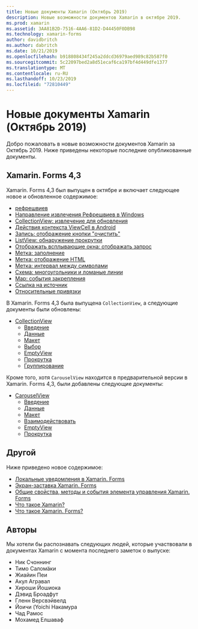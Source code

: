 ```yaml
---
title: Новые документы Xamarin (Октябрь 2019)
description: Новые возможности документов Xamarin в октябре 2019.
ms.prod: xamarin
ms.assetid: 3AA81B2D-7516-4AA6-81D2-D44450F0DB98
ms.technology: xamarin-forms
author: davidbritch
ms.author: dabritch
ms.date: 10/21/2019
ms.openlocfilehash: b918808434f245a2ddcd36979aed989c82b587f0
ms.sourcegitcommit: 5c22097bed2a8d51ecaf6ca197bf4d449dfe1377
ms.translationtype: MT
ms.contentlocale: ru-RU
ms.lasthandoff: 10/23/2019
ms.locfileid: "72810449"
---
```

# <a name="xamarin-docs-whats-new-october-2019"></a>Новые документы Xamarin (Октябрь 2019)

Добро пожаловать в новые возможности документов Xamarin за Октябрь 2019. Ниже приведены некоторые последние опубликованные документы.

## <a name="xamarinforms-43"></a>Xamarin. Forms 4,3

Xamarin. Forms 4,3 был выпущен в октябре и включает следующее новое и обновленное содержимое:

- [рефрешвиев](~/xamarin-forms/user-interface/refreshview.md)
- [Направление извлечения Рефрешвиев в Windows](~/xamarin-forms/platform/windows/refreshview-pulldirection.md)
- [CollectionView: извлечение для обновления](~/xamarin-forms/user-interface/collectionview/populate-data.md#pull-to-refresh)
- [Действия контекста ViewCell в Android](~/xamarin-forms/platform/android/viewcell-context-actions.md)
- [Запись: отображение кнопки "очистить"](~/xamarin-forms/user-interface/text/entry.md#displaying-a-clear-button)
- [ListView: обнаружение прокрутки](~/xamarin-forms/user-interface/listview/interactivity.md#detect-scrolling)
- [Отображать всплывающие окна: отображать запрос](~/xamarin-forms/user-interface/pop-ups.md#display-a-prompt)
- [Метка: заполнение](~/xamarin-forms/user-interface/text/label.md#padding)
- [Метка: отображение HTML](~/xamarin-forms/user-interface/text/label.md#display-html)
- [Метка: интервал между символами](~/xamarin-forms/user-interface/text/label.md#character-spacing)
- [Схема: многоугольники и ломаные линии](~/xamarin-forms/user-interface/map/polygons.md)
- [Map: события закрепления](~/xamarin-forms/user-interface/map/pins.md#interact-with-a-pin)
- [Ссылка на источник](~/xamarin-forms/internals/sourcelink.md)
- [Относительные привязки](~/xamarin-forms/app-fundamentals/data-binding/relative-bindings.md)

В Xamarin. Forms 4,3 была выпущена `CollectionView`, а следующие документы были обновлены:

- [CollectionView](~/xamarin-forms/user-interface/collectionview/index.md)
  - [Введение](~/xamarin-forms/user-interface/collectionview/introduction.md)
  - [Данные](~/xamarin-forms/user-interface/collectionview/populate-data.md)
  - [Макет](~/xamarin-forms/user-interface/collectionview/layout.md)
  - [Выбор](~/xamarin-forms/user-interface/collectionview/selection.md)
  - [EmptyView](~/xamarin-forms/user-interface/collectionview/emptyview.md)
  - [Прокрутка](~/xamarin-forms/user-interface/collectionview/scrolling.md)
  - [Группирование](~/xamarin-forms/user-interface/collectionview/grouping.md)

Кроме того, хотя `CarouselView` находится в предварительной версии в Xamarin. Forms 4,3, были добавлены следующие документы:

- [CarouselView](~/xamarin-forms/user-interface/carouselview/index.md)
  - [Введение](~/xamarin-forms/user-interface/carouselview/introduction.md)
  - [Данные](~/xamarin-forms/user-interface/carouselview/populate-data.md)
  - [Макет](~/xamarin-forms/user-interface/carouselview/layout.md)
  - [Взаимодействовать](~/xamarin-forms/user-interface/carouselview/interaction.md)
  - [EmptyView](~/xamarin-forms/user-interface/carouselview/emptyview.md)
  - [Прокрутка](~/xamarin-forms/user-interface/carouselview/scrolling.md)

## <a name="other"></a>Другой

Ниже приведено новое содержимое:

- [Локальные уведомления в Xamarin. Forms](~/xamarin-forms/app-fundamentals/local-notifications.md)
- [Экран-заставка Xamarin. Forms](~/xamarin-forms/user-interface/splashscreen.md)
- [Общие свойства, методы и события элемента управления Xamarin. Forms](~/xamarin-forms/user-interface/controls/common-properties.md)
- [Что такое Xamarin?](~/get-started/what-is-xamarin.md)
- [Что такое Xamarin. Forms?](~/get-started/what-is-xamarin-forms.md)

## <a name="contributors"></a>Авторы

Мы хотели бы распознавать следующих людей, которые участвовали в документах Xamarin с момента последнего заметок о выпуске:

- Ник Счоннинг
- Тимо Саломäки
- Жиайин Пеи
- Акул Агравал
- Хироши Йошиока
- Дэвид Броадфут
- Гленн Версвэйвелд
- Йоичи (Yoichi Накамура
- Чад Рамос
- Мохамед Елшаваф
